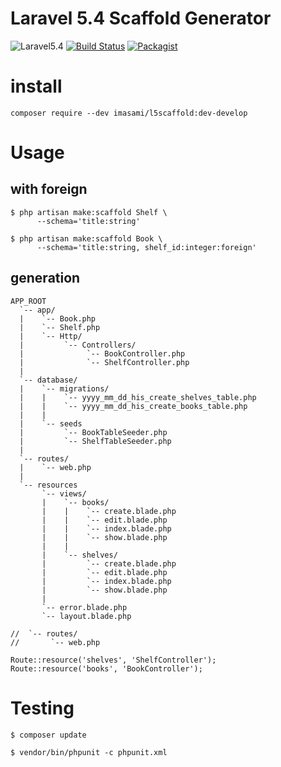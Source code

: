 # Laravel 5.4 Scaffold Generator

![Laravel5.4](https://img.shields.io/badge/Laravel-5.4-red.svg)
[![Build Status](https://travis-ci.org/imasami/l5scaffold.svg?branch=develop)](https://travis-ci.org/imasami/l5scaffold)
[![Packagist](https://img.shields.io/packagist/dt/imasami/l5scaffold.svg?style=flat-square)](https://packagist.org/packages/imasami/l5scaffold)

# install

```
composer require --dev imasami/l5scaffold:dev-develop
```

# Usage

## with foreign

```
$ php artisan make:scaffold Shelf \
      --schema='title:string'

$ php artisan make:scaffold Book \
      --schema='title:string, shelf_id:integer:foreign'
```

## generation

```
APP_ROOT
  `-- app/
  |    `-- Book.php
  |    `-- Shelf.php
  |    `-- Http/
  |         `-- Controllers/
  |              `-- BookController.php
  |              `-- ShelfController.php
  |
  `-- database/
  |    `-- migrations/
  |    |    `-- yyyy_mm_dd_his_create_shelves_table.php
  |    |    `-- yyyy_mm_dd_his_create_books_table.php
  |    |
  |    `-- seeds
  |         `-- BookTableSeeder.php
  |         `-- ShelfTableSeeder.php
  |
  `-- routes/
  |    `-- web.php
  |
  `-- resources
       `-- views/
       |    `-- books/
       |    |    `-- create.blade.php
       |    |    `-- edit.blade.php
       |    |    `-- index.blade.php
       |    |    `-- show.blade.php
       |    |
       |    `-- shelves/
       |         `-- create.blade.php
       |         `-- edit.blade.php
       |         `-- index.blade.php
       |         `-- show.blade.php
       |
       `-- error.blade.php
       `-- layout.blade.php
```

```
//  `-- routes/
//       `-- web.php
  
Route::resource('shelves', 'ShelfController');
Route::resource('books', 'BookController');
```

# Testing

```
$ composer update

$ vendor/bin/phpunit -c phpunit.xml
```

